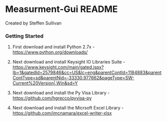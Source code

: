 Measurment-Gui README 
======================
 Created by Steffen Sullivan

### Getting Started ###

1. First download and install Python 2.7x - https://www.python.org/downloads/

2. Next download and install Keysight IO Libraries Suite - https://www.keysight.com/main/gated.jspx?lb=1&gatedId=2579846&cc=US&lc=eng&parentContId=1184883&parentContType=sd&parentNid=-33330.977662&pageType=SW-Current%20Version|.Win&sd=Y

3. Next download and install the  Py Visa Library - https://github.com/hgrecco/pyvisa-py

4. Next download and install the Micrsoft Excel Library - https://github.com/jmcnamara/excel-writer-xlsx